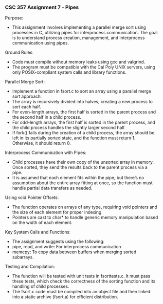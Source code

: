 ### CSC 357 Assignment 7 - Pipes

Purpose:
- This assignment involves implementing a parallel merge sort using processes in C, utilizing pipes for interprocess communication. The goal is to understand process creation, management, and interprocess communication using pipes.

Ground Rules:
- Code must compile without memory leaks using gcc and valgrind.
- The program must be compatible with the Cal Poly UNIX servers, using only POSIX-compliant system calls and library functions.

Parallel Merge Sort:
- Implement a function in fsort.c to sort an array using a parallel merge sort approach:
- The array is recursively divided into halves, creating a new process to sort each half.
- For even-length arrays, the first half is sorted in the parent process and the second half in a child process.
- For odd-length arrays, the first half is sorted in the parent process, and the child process handles the slightly larger second half.
- If fork() fails during the creation of a child process, the array should be left in its partially sorted state, and the function must return 1. Otherwise, it should return 0.

Interprocess Communication with Pipes:
- Child processes have their own copy of the unsorted array in memory. Once sorted, they send the results back to the parent process via a pipe.
- It is assumed that each element fits within the pipe, but there’s no assumption about the entire array fitting at once, so the function must handle partial data transfers as needed.

Using void Pointer Offsets:
- The function operates on arrays of any type, requiring void pointers and the size of each element for proper indexing.
- Pointers are cast to char* to handle generic memory manipulation based on the width of each element.

Key System Calls and Functions:
- The assignment suggests using the following:
- pipe, read, and write: For interprocess communication.
- memcpy: To copy data between buffers when merging sorted subarrays.

Testing and Compilation:
- The function will be tested with unit tests in fsorttests.c. It must pass these tests, which check the correctness of the sorting function and its handling of child processes.
- The fsort.c code must be compiled into an object file and then linked into a static archive (fsort.a) for efficient distribution.
